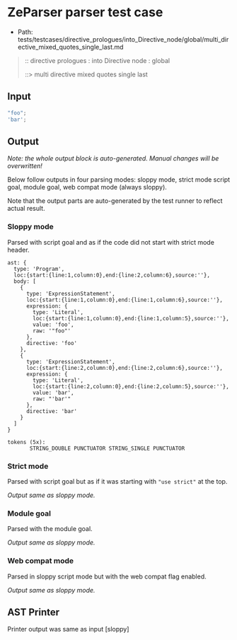 # ZeParser parser test case

- Path: tests/testcases/directive_prologues/into_Directive_node/global/multi_directive_mixed_quotes_single_last.md

> :: directive prologues : into Directive node : global
>
> ::> multi directive mixed quotes single last

## Input

`````js
"foo";
'bar';
`````

## Output

_Note: the whole output block is auto-generated. Manual changes will be overwritten!_

Below follow outputs in four parsing modes: sloppy mode, strict mode script goal, module goal, web compat mode (always sloppy).

Note that the output parts are auto-generated by the test runner to reflect actual result.

### Sloppy mode

Parsed with script goal and as if the code did not start with strict mode header.

`````
ast: {
  type: 'Program',
  loc:{start:{line:1,column:0},end:{line:2,column:6},source:''},
  body: [
    {
      type: 'ExpressionStatement',
      loc:{start:{line:1,column:0},end:{line:1,column:6},source:''},
      expression: {
        type: 'Literal',
        loc:{start:{line:1,column:0},end:{line:1,column:5},source:''},
        value: 'foo',
        raw: '"foo"'
      },
      directive: 'foo'
    },
    {
      type: 'ExpressionStatement',
      loc:{start:{line:2,column:0},end:{line:2,column:6},source:''},
      expression: {
        type: 'Literal',
        loc:{start:{line:2,column:0},end:{line:2,column:5},source:''},
        value: 'bar',
        raw: "'bar'"
      },
      directive: 'bar'
    }
  ]
}

tokens (5x):
       STRING_DOUBLE PUNCTUATOR STRING_SINGLE PUNCTUATOR
`````

### Strict mode

Parsed with script goal but as if it was starting with `"use strict"` at the top.

_Output same as sloppy mode._

### Module goal

Parsed with the module goal.

_Output same as sloppy mode._

### Web compat mode

Parsed in sloppy script mode but with the web compat flag enabled.

_Output same as sloppy mode._

## AST Printer

Printer output was same as input [sloppy]